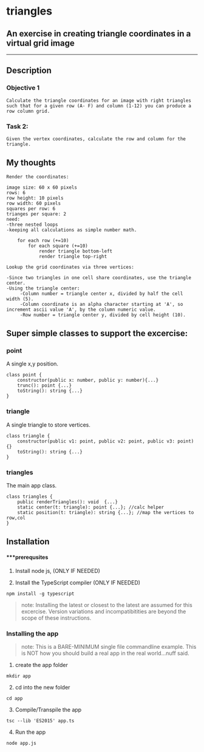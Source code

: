 # triangles
## An exercise in creating triangle coordinates in a virtual grid image

---
## Description
### Objective 1
    Calculate the triangle coordinates for an image with right triangles such that for a given row (A- F) and column (1-12) you can produce a row column grid.
### Task 2:
    Given the vertex coordinates, calculate the row and column for the triangle.
## My thoughts
    Render the coordinates:

    image size: 60 x 60 pixels
    rows: 6
    row height: 10 pixels
    row width: 60 pixels
    squares per row: 6
    trianges per square: 2
    need:
    -three nested loops
    -keeping all calculations as simple number math.

        for each row (+=10)
            for each square (+=10)
                render triangle bottom-left
                render triangle top-right

    Lookup the grid coordinates via three vertices:

    -Since two triangles in one cell share coordinates, use the triangle center.
    -Using the triangle center:
         -Column number = triangle center x, divided by half the cell width (5).
         -Column coordinate is an alpha character starting at 'A', so increment ascii value 'A', by the column numeric value.
         -Row number = triangle center y, divided by cell height (10).

## Super simple classes to support the excercise:

### point
A single x,y position.
```
class point {
    constructor(public x: number, public y: number){...}
    trunc(): point {...}
    toString(): string {...}
}
```
### triangle
A single triangle to store vertices.
```
class triangle {
    constructor(public v1: point, public v2: point, public v3: point) {}
    toString(): string {...}
}
```
### triangles
The main app class.
```
class triangles {
    public renderTriangles(): void  {...}
    static center(t: triangle): point {...}; //calc helper
    static position(t: triangle): string {...}; //map the vertices to row,col
}

```


## Installation

#### ***prerequsites

1. Install node js, (ONLY IF NEEDED)

2. Install the TypeScript compiler (ONLY IF NEEDED)

```
npm install -g typescript
```
> note: Installing the latest or closest to the latest are assumed
> for this excercise. Version variations and incompatibitities
> are beyond the scope of these instructions.


### Installing the app
> note: This is a BARE-MINIMUM single file commandline example. This is NOT how you should build a real app in the real world...nuff said.

1. create the app folder
```
mkdir app
```
2. cd into the new folder
```
cd app
```
3. Compile/Transpile the app
```
tsc --lib 'ES2015' app.ts
```
4. Run the app
```
node app.js
```
